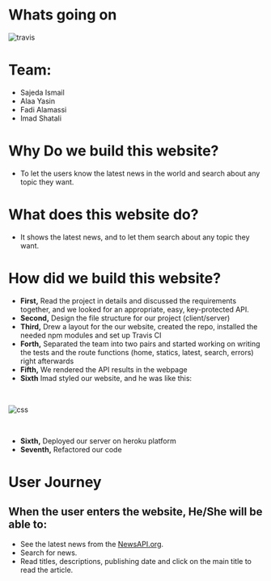 # Whats going on
![travis](https://travis-ci.org/GSG-G7/whats-going-on.svg?branch=master)
# Team:
 - Sajeda Ismail
 - Alaa Yasin
 - Fadi Alamassi
 - Imad Shatali

 # Why Do we build this website?
- To let the users know the latest news in the world and search about any topic they want.

# What does this website do?
- It shows the latest news, and to let them search about any topic they want.

# How did we build this website?

- **First,** Read the project in details and discussed the requirements
 together, and we looked for an appropriate, easy, key-protected API.
- **Second,** Design the file structure for our project (client/server)
- **Third,** Drew a layout for the our website, created the repo, installed the needed npm modules and set up Travis CI
- **Forth,** Separated the team into two pairs and started working on writing the tests and the route functions (home, statics, latest, search, errors) right afterwards
- **Fifth,** We rendered the API results in the webpage
- **Sixth** Imad styled our website, and he was like this:
<br>

![css](https://i.imgur.com/m2kL6ar.gif)

<br>

- **Sixth,** Deployed our server on heroku platform
- **Seventh,** Refactored our code


# User Journey
## When the user enters the website, He/She will be able to:
- See the latest news from the [NewsAPI.org](NewsAPI.org).
- Search for news.
- Read titles, descriptions, publishing date and click on the main title to read the article.
